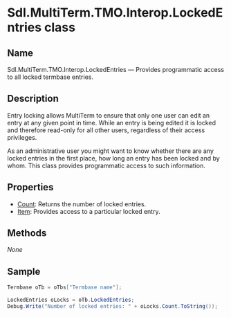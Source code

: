 # Sdl.MultiTerm.TMO.Interop.LockedEntries class

## Name

Sdl.MultiTerm.TMO.Interop.LockedEntries —          Provides programmatic access to all locked termbase entries.

## Description

Entry locking allows MultiTerm to ensure that only one user can edit an entry at any given point in time. While an entry is being edited it is locked and therefore read-only for all other users, regardless of their access privileges.

As an administrative user you might want to know whether there are any locked entries in the first place, how long an entry has been locked and by whom. This class provides programmatic access to such information.

## Properties

* [Count](Sdl.MultiTerm.TMO.Interop.LockedEntries.Count.md): Returns the number of locked entries.
* [Item](Sdl.MultiTerm.TMO.Interop.LockedEntries.Item.md): Provides access to a particular locked entry.


## Methods
*None*

## Sample


```cs
Termbase oTb = oTbs["Termbase name"];

LockedEntries oLocks = oTb.LockedEntries;
Debug.Write("Number of locked entries: " + oLocks.Count.ToString());
```


